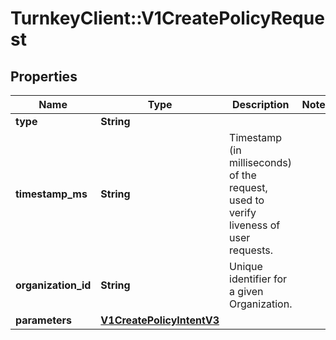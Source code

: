 # TurnkeyClient::V1CreatePolicyRequest

## Properties
Name | Type | Description | Notes
------------ | ------------- | ------------- | -------------
**type** | **String** |  | 
**timestamp_ms** | **String** | Timestamp (in milliseconds) of the request, used to verify liveness of user requests. | 
**organization_id** | **String** | Unique identifier for a given Organization. | 
**parameters** | [**V1CreatePolicyIntentV3**](V1CreatePolicyIntentV3.md) |  | 

